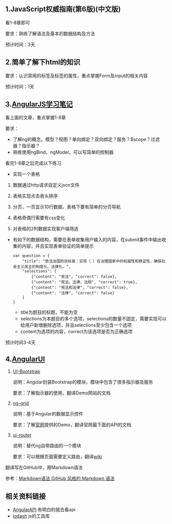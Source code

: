 1.JavaScript权威指南(第6版)(中文版)
--------------------------------
看1-8章即可

要求：熟练了解语法及基本的数据结构及方法

预计时间：3天

2.简单了解下html的知识
---------------------
要求：认识常用的标签及标签的属性，重点掌握Form及input的相关内容

预计时间：1天

3.[AngularJS学习笔记](http://zouyesheng.com/angular.html)
---------
看上面的文章，重点掌握1-8章

要求：
*   了解ng的概念。模型？视图？单向绑定？双向绑定？服务？$scope？过滤器？指示器？
*   熟练使用ngBind、ngModel，可以写简单的控制器

看完1-8章之后完成以下练习
*   实现一个表格

1.  数据通过http请求自定义json文件

2.  表格实现点击表头排序

3.  分页，一页显示10行数据，表格下要有简单的分页导航

4.  表格奇偶行需要有css变化

5.  对表格的2列数据实现客户端筛选

*   有如下的数据结构，需要在表单收集用户输入的内容，在submit事件中输出收集的内容，并且实现表单验证的简单提示

        var question = {
            "title": "依法治国的目标是：实现（ ）在治理国家中的权威性和稳定性，确保社会主义民主的制度化、法律化。",
            "selections": [
                {"content": "宪法", "correct": false},
                {"content": "宪法、法律、法规", "correct": true},
                {"content": "宪法和法律", "correct": false},
                {"content": "法律", "correct": false}
            ]
        }

    *   title为题目的标题，不能为空
    *   selections为本题目的多个选项，selections的数量不固定，需要实现可以给用户新增删除选项，并且selections至少包含一个选项
    *   content为选项的内容，correct为该选项是否为正确选项

预计时间3-4天

4.[AngularUI](http://angular-ui.github.io/)
-------------
1.  [UI-Bootstrap](http://angular-ui.github.io/bootstrap/)

    说明：Angular封装Bootstrap的模块，模块中包含了很多指示器及服务

    要求：了解指示器的使用，翻译Demo网站的文档

2.  [ng-grid](http://angular-ui.github.io/ng-grid/)

    说明：基于Angular的数据显示控件

    要求：了解[官网](http://angular-ui.github.io/ng-grid/)提供的Demo，翻译官网最下面的API的文档

3.  [ui-router](http://angular-ui.github.io/ui-router)

    说明：替代ng自带路由的一个模块

    要求：可以根据页面需要定义路由，翻译[wiki](https://github.com/angular-ui/ui-router/wiki)

翻译写在GitHub中，用Markdown语法

参考：[Markdown语法](http://www.ituring.com.cn/article/775),[GitHub 风格的 Markdown 语法](https://github.com/cssmagic/blog/issues/13)

相关资料链接
-----------
*   [AngularAPI](http://docs.angularjs.org/api) 有明白的就去看api
*   [lodash](http://lodash.com/)    js的工具库
